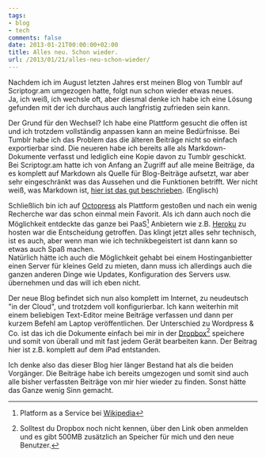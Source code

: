 ```yaml
---
tags:
- blog
- tech
comments: false
date: 2013-01-21T00:00:00+02:00
title: Alles neu. Schon wieder.
url: /2013/01/21/alles-neu-schon-wieder/
---
```


Nachdem ich im August letzten Jahres erst meinen Blog von Tumblr auf Scriptogr.am umgezogen hatte, folgt nun schon wieder etwas neues.  
Ja, ich weiß, ich wechsle oft, aber diesmal denke ich habe ich eine Lösung gefunden mit der ich durchaus auch langfristig zufrieden sein kann.

Der Grund für den Wechsel? Ich habe eine Plattform gesucht die offen ist und ich trotzdem vollständig anpassen kann an meine Bedürfnisse. Bei Tumblr habe ich das Problem das die älteren Beiträge nicht so einfach exportierbar sind. Die neueren habe ich bereits alle als Markdown-Dokumente verfasst und lediglich eine Kopie davon zu Tumblr geschickt. Bei Scriptogr.am hatte ich von Anfang an Zugriff auf alle meine Beiträge, da es komplett auf Markdown als Quelle für Blog-Beiträge aufsetzt, war aber sehr eingeschränkt was das Aussehen und die Funktionen betrifft. Wer nicht weiß, was Markdown ist, [hier ist das gut beschrieben](http://daringfireball.net/projects/markdown/basics). (Englisch)

Schließlich bin ich auf [Octopress](http://octopress.org) als Plattform gestoßen und nach ein wenig Recherche war das schon einmal mein Favorit. Als ich dann auch noch die Möglichkeit entdeckte das ganze bei PaaS[^1] Anbietern wie z.B. [Heroku](http://heroku.com) zu hosten war die Entscheidung getroffen. Das klingt jetzt alles sehr technisch, ist es auch, aber wenn man wie ich technikbegeistert ist dann kann so etwas auch Spaß machen.  
Natürlich hätte ich auch die Möglichkeit gehabt bei einem Hostinganbietter einen Server für kleines Geld zu mieten, dann muss ich allerdings auch die ganzen anderen Dinge wie Updates, Konfiguration des Servers usw. übernehmen und das will ich eben nicht.

Der neue Blog befindet sich nun also komplett im Internet, zu neudeutsch "in der Cloud", und trotzdem voll konfigurierbar. Ich kann weiterhin mit einem beliebigen Text-Editor meine Beiträge verfassen und dann per kurzem Befehl am Laptop veröffentlichen. Der Unterschied zu Wordpress & Co. ist das ich die Dokumente einfach bei mir in der [Dropbox](http://db.tt/pdRSrtO)[^2] speichere und somit von überall und mit fast jedem Gerät bearbeiten kann. Der Beitrag hier ist z.B. komplett auf dem iPad entstanden.

Ich denke also das dieser Blog hier länger Bestand hat als die beiden Vorgänger. Die Beiträge habe ich bereits umgezogen und somit sind auch alle bisher verfassten Beiträge von mir hier wieder zu finden. Sonst hätte das Ganze wenig Sinn gemacht.


[^1]: Platform as a Service bei [Wikipedia](https://de.wikipedia.org/wiki/Platform_as_a_Service)

[^2]: Solltest du Dropbox noch nicht kennen, über den Link oben anmelden und es gibt 500MB zusätzlich an Speicher für mich und den neue Benutzer.
